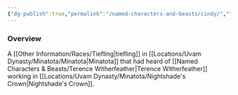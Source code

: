 ```yaml
---
{"dg-publish":true,"permalink":"/named-characters-and-beasts/cindy/","tags":["NPC"],"updated":"2025-02-13T18:24:16.081+00:00"}
---
```



### Overview
A [[Other Information/Races/Tiefling\|tiefling]] in [[Locations/Uvam Dynasty/Minatota/Minatota\|Minatota]] that had heard of [[Named Characters & Beasts/Terence Witherfeather\|Terence Witherfeather]] working in [[Locations/Uvam Dynasty/Minatota/Nightshade's Crown\|Nightshade's Crown]].
